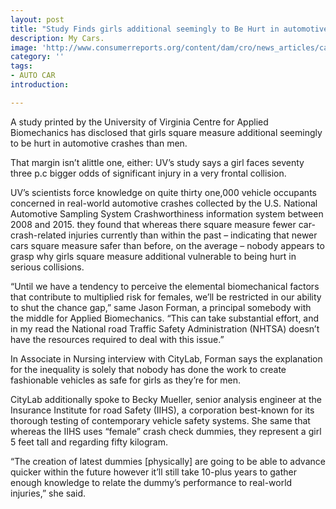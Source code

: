 ```yaml
---
layout: post
title: "Study Finds girls additional seemingly to Be Hurt in automotive Crashes"
description: My Cars.
image: 'http://www.consumerreports.org/content/dam/cro/news_articles/cars/Infiniti-QX30-LA-Show-11-2015-Cars-II.png'
category: ''
tags:
- AUTO CAR
introduction:

---
```

A study printed by the University of Virginia Centre for Applied Biomechanics has disclosed that girls square measure additional seemingly to be hurt in automotive crashes than men.

That margin isn’t alittle one, either: UV’s study says a girl faces seventy three p.c bigger odds of significant injury in a very frontal collision.

UV’s scientists force knowledge on quite thirty one,000 vehicle occupants concerned in real-world automotive crashes collected by the U.S. National Automotive Sampling System Crashworthiness information system between 2008 and 2015. they found that whereas there square measure fewer car-crash-related injuries currently than within the past – indicating that newer cars square measure safer than before, on the average – nobody appears to grasp why girls square measure additional vulnerable to being hurt in serious collisions.

“Until we have a tendency to perceive the elemental biomechanical factors that contribute to multiplied risk for females, we’ll be restricted in our ability to shut the chance gap,” same Jason Forman, a principal somebody with the middle for Applied Biomechanics. “This can take substantial effort, and in my read the National road Traffic Safety Administration (NHTSA) doesn’t have the resources required to deal with this issue.”

In Associate in Nursing interview with CityLab, Forman says the explanation for the inequality is solely that nobody has done the work to create fashionable vehicles as safe for girls as they’re for men.

CityLab additionally spoke to Becky Mueller, senior analysis engineer at the Insurance Institute for road Safety (IIHS), a corporation best-known for its thorough testing of contemporary vehicle safety systems. She same that whereas the IIHS uses “female” crash check dummies, they represent a girl 5 feet tall and regarding fifty kilogram.

“The creation of latest dummies [physically] are going to be able to advance quicker within the future however it’ll still take 10-plus years to gather enough knowledge to relate the dummy’s performance to real-world injuries,” she said.